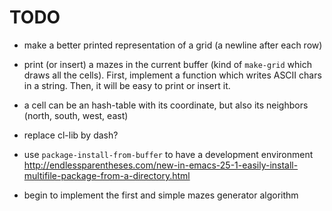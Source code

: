 # TODO

* make a better printed representation of a grid (a newline after each row)

* print (or insert) a mazes in the current buffer (kind of `make-grid` which
  draws all the cells). First, implement a function which writes ASCII chars in
  a string. Then, it will be easy to print or insert it.

* a cell can be an hash-table with its coordinate, but also its neighbors
  (north, south, west, east)

* replace cl-lib by dash?

* use `package-install-from-buffer` to have a development environment
  http://endlessparentheses.com/new-in-emacs-25-1-easily-install-multifile-package-from-a-directory.html

* begin to implement the first and simple mazes generator algorithm
